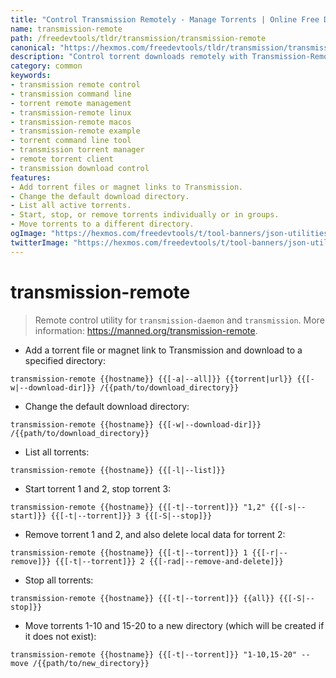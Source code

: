 ```yaml
---
title: "Control Transmission Remotely - Manage Torrents | Online Free DevTools by Hexmos"
name: transmission-remote
path: /freedevtools/tldr/transmission/transmission-remote
canonical: "https://hexmos.com/freedevtools/tldr/transmission/transmission-remote/"
description: "Control torrent downloads remotely with Transmission-Remote. Manage torrents, add files, and change settings quickly. Free online tool, no registration required."
category: common
keywords:
- transmission remote control
- transmission command line
- torrent remote management
- transmission-remote linux
- transmission-remote macos
- transmission-remote example
- torrent command line tool
- transmission torrent manager
- remote torrent client
- transmission download control
features:
- Add torrent files or magnet links to Transmission.
- Change the default download directory.
- List all active torrents.
- Start, stop, or remove torrents individually or in groups.
- Move torrents to a different directory.
ogImage: "https://hexmos.com/freedevtools/t/tool-banners/json-utilities-banner.png"
twitterImage: "https://hexmos.com/freedevtools/t/tool-banners/json-utilities-banner.png"
---
```


# transmission-remote

> Remote control utility for `transmission-daemon` and `transmission`.
> More information: <https://manned.org/transmission-remote>.

- Add a torrent file or magnet link to Transmission and download to a specified directory:

`transmission-remote {{hostname}} {{[-a|--all]}} {{torrent|url}} {{[-w|--download-dir]}} /{{path/to/download_directory}}`

- Change the default download directory:

`transmission-remote {{hostname}} {{[-w|--download-dir]}} /{{path/to/download_directory}}`

- List all torrents:

`transmission-remote {{hostname}} {{[-l|--list]}}`

- Start torrent 1 and 2, stop torrent 3:

`transmission-remote {{hostname}} {{[-t|--torrent]}} "1,2" {{[-s|--start]}} {{[-t|--torrent]}} 3 {{[-S|--stop]}}`

- Remove torrent 1 and 2, and also delete local data for torrent 2:

`transmission-remote {{hostname}} {{[-t|--torrent]}} 1 {{[-r|--remove]}} {{[-t|--torrent]}} 2 {{[-rad|--remove-and-delete]}}`

- Stop all torrents:

`transmission-remote {{hostname}} {{[-t|--torrent]}} {{all}} {{[-S|--stop]}}`

- Move torrents 1-10 and 15-20 to a new directory (which will be created if it does not exist):

`transmission-remote {{hostname}} {{[-t|--torrent]}} "1-10,15-20" --move /{{path/to/new_directory}}`
